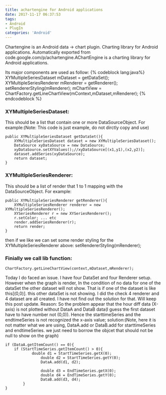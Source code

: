 ```yaml
---
title: achartengine for Android applications
date: 2017-11-17 06:37:53
tags:
- Android
- PlugIn
categories: 'Android'
---
```

Chartengine is an Android data -> chart plugin.
Charting library for Android applications. Automatically exported from code.google.com/p/achartengine.AChartEngine is a charting library for Android applications.

Its major components are used as follow:
{% codeblock lang:java%}
XYMultipleSeriesDataset mDataset = getDataSet();
XYMultipleSeriesRenderer mRenderer = getRenderer();
setRendererStyling(mRenderer);
mChartView = ChartFactory.getLineChartView(mContext,mDataset,mRenderer);
{% endcodeblock %}
### XYMultipleSeriesDataset:
This should be a list that contain one or more DataSourceObject.
For example:(Note: This code is just example, do not dirctly copy and use)
```
public XYMultipleSeriesDataset getDataSet(){
	XYMultipleSeriesDataset dataset = new XYMultipleSeriesDataset();
	DataSource xyDataSource = new DataSource;
	xyDataSource.setXYValues();//xyDataSource[(x1,y1),(x2,y2)];
	dataset.addSeries(xyDataSource);
	return dataset;
}
```

### XYMultipleSeriesRenderer:
This should be a list of render that 1 to 1 mapping with the DataSourceObject.
For example:
```
public XYMultipleSeriesRenderer getRenderer(){
	XYMultipleSeriesRenderer renderer = new XYMultipleSeriesRenderer();
	XYSeriesRenderer r = new XYSeriesRenderer();
	r.setColor; ... etc
	render.addSeriesRenderer(r);
	return render;
}
```
then if we like we can set some render styling for the XYMultipleSeriesRenderer above: setRendererStyling(mRenderer);

### Finially we call lib function:
```
ChartFactory.getLineChartView(context,mDataset,mRenderer);
```

Today I do faced an issue. I have four DataSet and four Renderer setup. However when the graph is render, In the condition of no data for one of the dataSet the other dataset will not show. That is if one of the dataset is like this[(0,0)]. this other dataSet is not showing. I did the check 4 renderer and 4 dataset are all created. I have not find out the solution for that. Will keep this post update.
Reason: So the problem appear that the hour diff data (X-axis) is not plotted without DataA and DataB data(I guess the first dataset have to have number not (0,0)). Hence the starttimeSeries and the endtimeSeries is not recognized the x-axis value;
solution:(Note, here it is not matter what we are using, DataA.add or DataB.add for starttimeSeries and endtimeSeries. we just need to borrow the objcet that should not be null to show on the graph)
```
if (DataA.getItemCount() == 0){
	if (StartTimeSeries.getItemCount() > 0){
        	double d1 = StartTimeSeries.getX(0);
                double d2 = StartTimeSeries.getY(0);
                DataA.add(d1, d2);

                double d3 = EndTimeSeries.getX(0);
                double d4 = EndTimeSeries.getY(0);
                DataB.add(d3, d4);
        }
}
```
